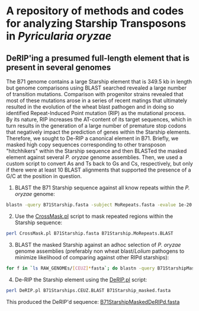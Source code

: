 # A repository of methods and codes for analyzing Starship Transposons in *Pyricularia oryzae*

## DeRIP'ing a presumed full-length element that is present in several genomes
The B71 genome contains a large Starship element that is 349.5 kb in length but genome comparisons using BLAST searched revealed a large number of transition mutations. Comparison with progenitor strains revealed that most of these mutations arose in a series of recent matings that ultimately resulted in the evolution of the wheat blast pathogen and in doing so identified Repeat-Induced Point mutation (RIP) as the mutational process. By its nature, RIP increases the AT-content of its target sequences, which in turn results in the generation of a large number of premature stop codons that negatively impact the prediction of genes within the Starship elements. Therefore, we sought to De-RIP a canonical element in B71. Briefly, we masked high copy sequences corresponding to other transposon "hitchhikers" within the Starship sequence and then BLASTed the masked element against several *P. oryzae* genome assemblies. Then, we used a custom script to convert As and Ts back to Gs and Cs, respectively, but only if there were at least 10 BLAST alignments that supported the presence of a G/C at the position in question.

1. BLAST the B71 Starship sequence against all know repeats within the *P. oryzae* genome:
```bash
blastn -query B71Starship.fasta -subject MoRepeats.fasta -evalue 1e-20 -max_target_seqs 20000 -outfmt '6 qseqid sseqid qstart qend sstart send btop' > B71Starship.MoRepeats.BLAST
```
2. Use the [CrossMask.pl](/scripts/CrossMask.pl) script to mask repeated regions within the Starship sequence:
```bash
perl CrossMask.pl B71Starship.fasta B71Starship.MoRepeats.BLAST
```
3. BLAST the masked Starship against an adhoc selection of *P. oryzae* genome assemblies (preferably non wheat blast/*Lolium* pathogens to minimize likelihood of comparing against other RIPd starships):
```bash
for f in `ls RAW_GENOMEs/[CEUZ]*fasta`; do blastn -query B71StarshipMasked.fasta -subject $f -evalue 1e-100 -outfmt 0 >> B71Starships.CEUZ.BLAST; done 
```
4. De-RIP the Starship element using the [DeRIP.pl](/scripts/DeRIP.pl) script:
```bash
perl DeRIP.pl B71Starships.CEUZ.BLAST B71Starship_masked.fasta
```
This produced the DeRIP'd sequence: [B71StarshipMaskedDeRIPd.fasta](/data/B71StarshipMaskedDeRIPd.fasta)
